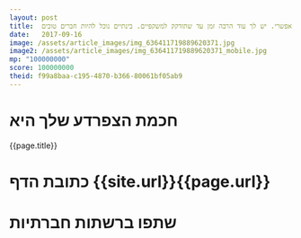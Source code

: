 ```yaml
---
layout: post
title:  הדבר היחיד שהוא בלתי אפשרי הוא הבלתי אפשרי. יש לך עוד הרבה זמן עד שתזדקק למשקפיים. בינתיים נוכל להיות חברים טובים.
date:   2017-09-16
image: /assets/article_images/img_636411719889620371.jpg
image2: /assets/article_images/img_636411719889620371_mobile.jpg
mp: "100000000"
score: 100000000
theid: f99a8baa-c195-4870-b366-80061bf05ab9
---
```

# חכמת הצפרדע שלך היא
{{page.title}}

# כתובת הדף {{site.url}}{{page.url}}
# שתפו ברשתות חברתיות